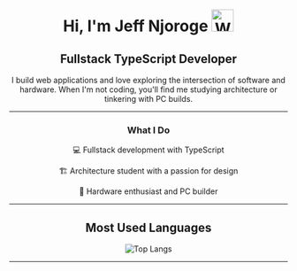 <div align="center">

# Hi, I'm Jeff Njoroge <img src="https://raw.githubusercontent.com/Tarikul-Islam-Anik/Animated-Fluent-Emojis/master/Emojis/Hand%20gestures/Waving%20Hand%20Light%20Skin%20Tone.png" alt="Waving Hand Light Skin Tone" width="40" height="40"/>

## Fullstack TypeScript Developer

I build web applications and love exploring the intersection of software and hardware. When I'm not coding, you'll find me studying architecture or tinkering with PC builds.

---

### What I Do

💻 Fullstack development with TypeScript

🏗️ Architecture student with a passion for design

🔧 Hardware enthusiast and PC builder

<!-- 🌐 Check out my [portfolio](https://www.jeffnjoroge.com/) -->

---

## Most Used Languages

![Top Langs][top_langs_img]

</div>

---

<!-- img references -->

[top_langs_img]: https://github-readme-stats.vercel.app/api/top-langs/?username=jeff283&layout=compact&langs_count=8&hide_border=true&theme=radical "Jeff Top Lang"
